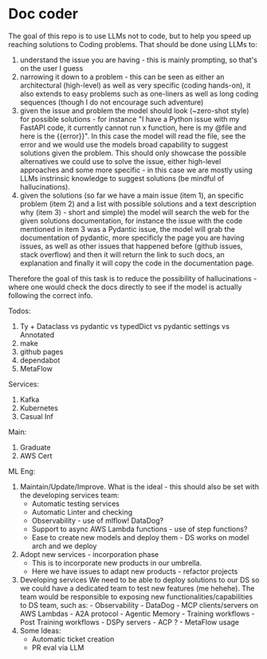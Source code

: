 # Doc coder

The goal of this repo is to use LLMs not to code, but to help you speed up reaching solutions to Coding problems. That should be done using LLMs to:

1. understand the issue you are having - this is mainly prompting, so that's on the user I guess
2. narrowing it down to a problem - this can be seen as either an architectural (high-level) as well as very specific (coding hands-on), it also extends to easy problems such as one-liners as well as long coding sequences (though I do not encourage such adventure)
3. given the issue and problem the model should look (~zero-shot style) for possible solutions - for instance "I have a Python issue with my FastAPI code, it currently cannot run x function, here is my @file and here is the {{error}}". In this case the model will read the file, see the error and we would use the models broad capability to suggest solutions given the problem. This should only showcase the possible alternatives we could use to solve the issue, either high-level approaches and some more specific - in this case we are mostly using LLMs instrinsic knowledge to suggest solutions (be mindful of hallucinations).
4. given the solutions (so far we have a main issue (item 1), an specific problem (item 2) and a list with possible solutions and a text description why (item 3) - short and simple) the model will search the web for the given solutions documentation, for instance the issue with the code mentioned in item 3 was a Pydantic issue, the model will grab the documentation of pydantic, more specificly the page you are having issues, as well as other issues that happened before (github issues, stack overflow) and then it will return the link to such docs, an explanation and finally it will copy the code in the documentation page.

Therefore the goal of this task is to reduce the possibility of hallucinations - where one would check the docs directly to see if the model is actually following the correct info.


Todos:
1. Ty + Dataclass vs pydantic vs typedDict vs pydantic settings vs Annotated
2. make
3. github pages
4. dependabot
5. MetaFlow

Services:
1. Kafka
2. Kubernetes
3. Casual Inf


Main:
1. Graduate
2. AWS Cert




ML Eng:
1. Maintain/Update/Improve. What is the ideal - this should also be set with the developing services team:
    - Automatic testing services
    - Automatic Linter and checking
    - Observability - use of mlflow! DataDog?
    - Support to async AWS Lambda functions - use of step functions?
    - Ease to create new models and deploy them - DS works on model arch and we deploy
2. Adopt new services - incorporation phase
    - This is to incorporate new products in our umbrella.
    - Here we have issues to adapt new products  - refactor projects
3. Developing services
We need to be able to deploy solutions to our DS so we could have a dedicated team to test new features (me hehehe).
The team would be responsible to exposing new functionalities/capabilities to DS team, such as:
        - Observability - DataDog
        - MCP clients/servers on AWS Lambdas
        - A2A protocol
        - Agentic Memory
        - Training workflows
        - Post Training workflows
        - DSPy servers
        - ACP ?
        - MetaFlow usage
4. Some Ideas:
    - Automatic ticket creation
    - PR eval via LLM